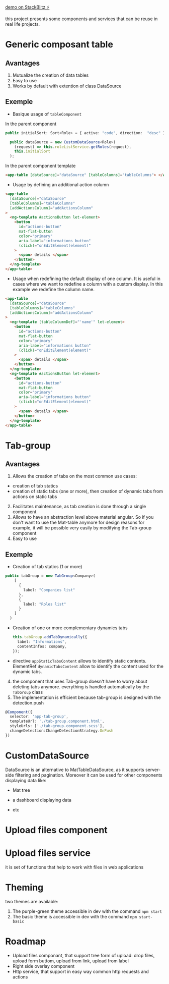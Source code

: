 [demo on StackBlitz ⚡️](https://stackblitz.com/edit/angular-rvy6w4)

this project presents some components and services that can be reuse in real life projects.
# Generic composant table

## Avantages

1. Mutualize the creation of data tables
2. Easy to use
3. Works by default with extention of class DataSource

## Exemple

- Basique usage of `tableComponent`

In the parent component

```ts title="src/app/core/components/general-infos/general-infos.component.spec.ts"
public initialSort: Sort<Role> = { active: "code", direction:  "desc" };

  public dataSource = new CustomDataSource<Role>(
    (request) => this.roleListService.getRoles(request),
    this.initialSort
  );
```

In the parent component template

```html
<app-table [dataSource]="dataSource" [tableColumns]="tableColumns"> </app-table>
```

- Usage by defining an additional action column

```html
<app-table
  [dataSource]="dataSource"
  [tableColumns]="tableColumns"
  [addActionsColumn]="addActionsColumn"
>
  <ng-template #actionsButton let-element>
    <button
      id="actions-button"
      mat-flat-button
      color="primary"
      aria-label="informations button"
      (click)="onEditElement(element)"
    >
      <span> details </span>
    </button>
  </ng-template>
</app-table>
```

- Usage when redefining the default display of one column. It is useful in cases where we want to redefine a column with a custom display. In this example we redefine the column name.

```html
<app-table
  [dataSource]="dataSource"
  [tableColumns]="tableColumns"
  [addActionsColumn]="addActionsColumn"
>
  <ng-template [tableColumnDef]="'name'" let-element>
    <button
      id="actions-button"
      mat-flat-button
      color="primary"
      aria-label="informations button"
      (click)="onEditElement(element)"
    >
      <span> details </span>
    </button>
  </ng-template>
  <ng-template #actionsButton let-element>
    <button
      id="actions-button"
      mat-flat-button
      color="primary"
      aria-label="informations button"
      (click)="onEditElement(element)"
    >
      <span> details </span>
    </button>
  </ng-template>
</app-table>
```

# Tab-group

## Avantages

1. Allows the creation of tabs on the most common use cases:

- creation of tab statics
- creation of static tabs (one or more), then creation of dynamic tabs from actions on static tabs

2. Facilitates maintenance, as tab creation is done through a single component
3. Allows to have an abstraction level above material angular. So if you don't want to use the Mat-table anymore for design reasons for example, it will be possible very easily by modifying the Tab-group component
4. Easy to use

## Exemple

- Creation of tab statics (1 or more)

```ts title="src/app/core/components/general-infos/general-infos.component.spec.ts"
public tabGroup = new TabGroup<Company>(
    [
      {
        label: "Companies list"
      },
      {
        label: "Roles list"
      }
    ]
  )
```

- Creation of one or more complementary dynamics tabs

  ```ts title="src/app/core/components/general-infos/general-infos.component.spec.ts"
  this.tabGroup.addTabDynamically({
    label: "Informations",
    contentInfos: company,
  });
  ```

- directive `appStaticTabsContent` allows to identify static contents. ElementRef `dynamicTabsContent` allow to identify the content used for the dynamic tabs.

4. the component that uses Tab-group doesn't have to worry about deleting tabs anymore. everything is handled automatically by the `TabGroup` class
5. The implementation is efficient because tab-group is designed with the detection.push

```ts title="src/app/shared/components/table/table.component.spec.ts
@Component({
  selector: 'app-tab-group',
  templateUrl: './tab-group.component.html',
  styleUrls: ['./tab-group.component.scss'],
  changeDetection:ChangeDetectionStrategy.OnPush
})
```
# CustomDataSource

DataSource is an alternative to MatTableDataSource, as it supports server-side filtering and pagination. Moreover it can be used for other components displaying data like:

- Mat tree

- a dashboard displaying data
- etc

# Upload files component

# Upload files service

it is set of functions that help to work with files in web applications
# Theming

two themes are available:
 1. The purple-green theme accessible in dev with the command `npm start`
 2. The basic theme is accessible in dev with the command `npm start-basic`

# Roadmap
- Upload files componant, that support tree form of upload: drop files, upload form buttom, upload from link, upload from label
- Right side overlay component
- Http service, that support in easy way common http requests and actions

